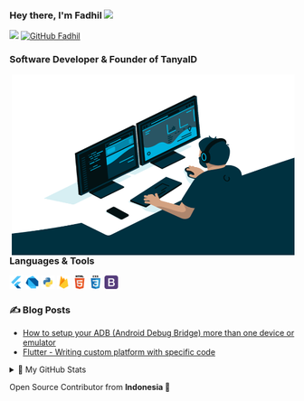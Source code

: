 ### Hey there, I'm  Fadhil <img src="https://media.giphy.com/media/hvRJCLFzcasrR4ia7z/giphy.gif" width="25px">

<!-- [<img align="left" alt="m-hamzashakeel | Facebook" width=22px src="https://cdn.jsdelivr.net/npm/simple-icons@v3/icons/facebook.svg">][facebook] -->
<!-- [<img align="left" alt="m-hamzashakeel | Twitter" width=22px src="https://cdn.jsdelivr.net/npm/simple-icons@v3/icons/twitter.svg">][twitter] -->
<!-- [<img align="left" alt="m-hamzashakeel | LinkedIn" width=22px src="https://cdn.jsdelivr.net/npm/simple-icons@v3/icons/linkedin.svg">][linkedin] -->
<!-- [<img align="left" alt="m-hamzashakeel | Instagram" width=22px src="https://cdn.jsdelivr.net/npm/simple-icons@v3/icons/instagram.svg">][instagram] -->
<!-- [<img align="left" alt="m-hamzashakeel | Medium" width=22px src="https://cdn.jsdelivr.net/npm/simple-icons@v3/icons/medium.svg">][medium] -->

![](https://visitor-badge.glitch.me/badge?page_id=git-maspaad)
[![GitHub Fadhil]( https://img.shields.io/github/followers/git-maspaad?label=followers&style=social)](https://github.com/git-maspaad)
<!-- ![](https://visitor-badge.glitch.me/badge?page_id=abhisheknaiidu.abhisheknaiidu) -->

### Software Developer & Founder of TanyaID

<img align="right" alt="GIF" src="code.gif" width="500" height="320" />

<!-- #### Talking about my personal stuff:

- 🙋‍♂️ Software Developer & Founder/CEO to [TanyaID][tanyaid]
- 💻 The tech I'm interested in is Flutter, AR/VR, ML & Deep Learning
- ✍ I also do technical writing on Medium
- 📱 First Live app on Play Store [Holy Qur'an App][quran]
- ✨ I'm learning Front-End Development, AR & ML
- 🎮 I love to play video games (COD, PUBG etc)
- 📄 [Resume][profile] -->

### Languages & Tools

<code><img width=24px src="https://raw.githubusercontent.com/github/explore/80688e429a7d4ef2fca1e82350fe8e3517d3494d/topics/flutter/flutter.png"></code>
<code><img width=24px src="https://raw.githubusercontent.com/github/explore/80688e429a7d4ef2fca1e82350fe8e3517d3494d/topics/dart/dart.png"></code>
<code><img width=24px src="https://raw.githubusercontent.com/github/explore/80688e429a7d4ef2fca1e82350fe8e3517d3494d/topics/python/python.png"></code>
<code><img width=24px src="https://raw.githubusercontent.com/github/explore/80688e429a7d4ef2fca1e82350fe8e3517d3494d/topics/firebase/firebase.png"></code>
<code><img width=24px src="https://raw.githubusercontent.com/github/explore/80688e429a7d4ef2fca1e82350fe8e3517d3494d/topics/html/html.png"></code>
<code><img width=24px src="https://raw.githubusercontent.com/github/explore/80688e429a7d4ef2fca1e82350fe8e3517d3494d/topics/css/css.png"></code>
<code><img width=24px src="https://raw.githubusercontent.com/github/explore/80688e429a7d4ef2fca1e82350fe8e3517d3494d/topics/bootstrap/bootstrap.png"></code>

### ✍ Blog Posts
<!-- BLOG-POST-LIST:START -->
- [How to setup your ADB (Android Debug Bridge) more than one device or emulator](https://flutter-us.blogspot.com/2020/08/how-to-setup-your-adb-android-debug.html)
- [Flutter - Writing custom platform with specific code](https://flutter-us.blogspot.com/2019/12/flutter-writing-custom-platform-with.html)
<!-- - [pub global](https://flutter-us.blogspot.com/2019/09/pub-global.html) -->
<!-- - [Error Handling Flutter Web](https://flutter-us.blogspot.com/2019/08/error-handling-flutter-web.html) -->
<!-- - [Tutorial Flutter Desktop - Create Apps for Mac OS](https://flutter-us.blogspot.com/2019/07/create-desktop-apps-with-flutter-in-mac.html) -->
<!-- BLOG-POST-LIST:END -->

<details>
<summary>📝 My GitHub Stats</summary>
<br>

[![Fadhil github stats](https://github-readme-stats.vercel.app/api?username=git-maspaad&theme=gotham)](https://github.com/git-maspaad/github-readme-stats)

</details>

Open Source Contributor from <b>Indonesia<b> 💚

[quran]: https://github.com/m-hamzashakeel/The_Holy_Quran_App
[twitter]: https://www.twitter.com/m_hamzashakeel/
[linkedin]: https://www.linkedin.com/in/m-hamzashakeel/
[instagram]: https://www.instagram.com/m_hamzashakeel/
[medium]: https://medium.com/@hamza.6.shakeel
[facebook]: https://www.facebook.com/hamza.maddog
[dsccui]: https://dsc.community.dev/comsats-university-islamabad/
[tanyaid]: https://tanyaid.com
[profile]: http://m-hamzashakeel.github.io
